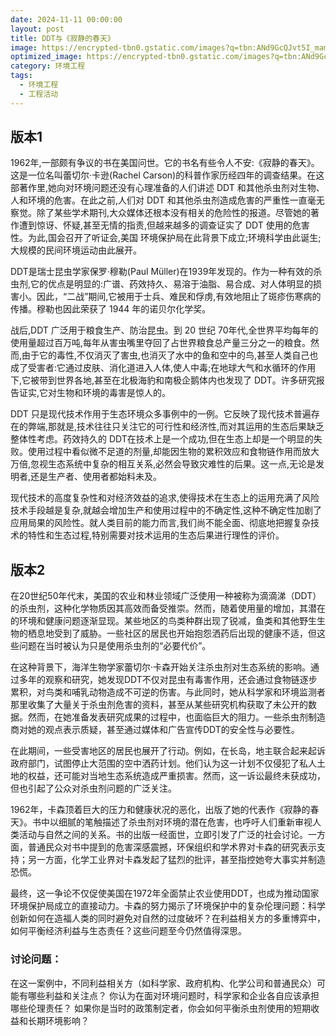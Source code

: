 ```yaml
---
date: 2024-11-11 00:00:00
layout: post
title: DDT与《寂静的春天》
image: https://encrypted-tbn0.gstatic.com/images?q=tbn:ANd9GcQJvt5I_mamgZBV_yO8UadnzftYF3z5SsXijQ&s
optimized_image: https://encrypted-tbn0.gstatic.com/images?q=tbn:ANd9GcQJvt5I_mamgZBV_yO8UadnzftYF3z5SsXijQ&s
category: 环境工程
tags:
  - 环境工程
  - 工程活动
---
```



## 版本1

1962年,一部颇有争议的书在美国问世。它的书名有些令人不安:《寂静的春天》。这是一位名叫蕾切尔·卡逊(Rachel Carson)的科普作家历经四年的调查结果。在这部著作里,她向对环境问题还没有心理准备的人们讲述 DDT 和其他杀虫剂对生物、人和环境的危害。在此之前,人们对 DDT 和其他杀虫剂造成危害的严重性一直毫无察觉。除了某些学术期刊,大众媒体还根本没有相关的危险性的报道。尽管她的著作遭到惊讶、怀疑,甚至无情的指责,但越来越多的调查证实了 DDT 使用的危害性。为此,国会召开了听证会,美国
环境保护局在此背景下成立;环境科学由此诞生;大规模的民间环境运动由此展开。

DDT是瑞士昆虫学家保罗·穆勒(Paul Müller)在1939年发现的。作为一种有效的杀虫剂,它的优点是明显的:广谱、药效持久、易溶于油脂、易合成、对人体明显的损害小。因此，“二战”期间,它被用于士兵、难民和俘虏,有效地阻止了斑疹伤寒病的传播。穆勒也因此荣获了 1944 年的诺贝尔化学奖。

战后,DDT 广泛用于粮食生产、防治昆虫。到 20 世纪 70年代,全世界平均每年的使用量超过百万吨,每年从害虫嘴里夺回了占世界粮食总产量三分之一的粮食。然而,由于它的毒性,不仅消灭了害虫,也消灭了水中的鱼和空中的鸟,甚至人类自己也成了受害者:它通过皮肤、消化道进入人体,使人中毒;在地球大气和水循环的作用下,它被带到世界各地,甚至在北极海豹和南极企鹅体内也发现了 DDT。许多研究报告证实,它对生物和环境的毒害是惊人的。

DDT 只是现代技术作用于生态环境众多事例中的一例。它反映了现代技术普遍存在的弊端,那就是,技术往往只关注它的可行性和经济性,而对其运用的生态后果缺乏整体性考虑。药效持久的 DDT在技术上是一个成功,但在生态上却是一个明显的失败。使用过程中看似微不足道的剂量,却能因生物的累积效应和食物链作用而放大万倍,忽视生态系统中复杂的相互关系,必然会导致灾难性的后果。这一点,无论是发明者,还是生产者、使用者都始料未及。

现代技术的高度复杂性和对经济效益的追求,使得技术在生态上的运用充满了风险技术手段越是复杂,就越会增加生产和使用过程中的不确定性,这种不确定性加剧了应用局果的风险性。就人类目前的能力而言,我们尚不能全面、彻底地把握复杂技术的特性和生态过程,特别需要对技术运用的生态后果进行理性的评价。

## 版本2

在20世纪50年代末，美国的农业和林业领域广泛使用一种被称为滴滴涕（DDT）的杀虫剂，这种化学物质因其高效而备受推崇。然而，随着使用量的增加，其潜在的环境和健康问题逐渐显现。某些地区的鸟类种群出现了锐减，鱼类和其他野生生物的栖息地受到了威胁。一些社区的居民也开始抱怨洒药后出现的健康不适，但这些问题在当时被认为只是使用杀虫剂的“必要代价”。

在这种背景下，海洋生物学家蕾切尔·卡森开始关注杀虫剂对生态系统的影响。通过多年的观察和研究，她发现DDT不仅对昆虫有毒害作用，还会通过食物链逐步累积，对鸟类和哺乳动物造成不可逆的伤害。与此同时，她从科学家和环境监测者那里收集了大量关于杀虫剂危害的资料，甚至从某些研究机构获取了未公开的数据。然而，在她准备发表研究成果的过程中，也面临巨大的阻力。一些杀虫剂制造商对她的观点表示质疑，甚至通过媒体和广告宣传DDT的安全性与必要性。

在此期间，一些受害地区的居民也展开了行动。例如，在长岛，地主联合起来起诉政府部门，试图停止大范围的空中洒药计划。他们认为这一计划不仅侵犯了私人土地的权益，还可能对当地生态系统造成严重损害。然而，这一诉讼最终未获成功，但也引起了公众对杀虫剂问题的广泛关注。

1962年，卡森顶着巨大的压力和健康状况的恶化，出版了她的代表作《寂静的春天》。书中以细腻的笔触描述了杀虫剂对环境的潜在危害，也呼吁人们重新审视人类活动与自然之间的关系。书的出版一经面世，立即引发了广泛的社会讨论。一方面，普通民众对书中提到的危害深感震撼，环保组织和学术界对卡森的研究表示支持；另一方面，化学工业界对卡森发起了猛烈的批评，甚至指控她夸大事实并制造恐慌。

最终，这一争论不仅促使美国在1972年全面禁止农业使用DDT，也成为推动国家环境保护局成立的直接动力。卡森的努力揭示了环境保护中的复杂伦理问题：科学创新如何在造福人类的同时避免对自然的过度破坏？在利益相关方的多重博弈中，如何平衡经济利益与生态责任？这些问题至今仍然值得深思。

### 讨论问题：

在这一案例中，不同利益相关方（如科学家、政府机构、化学公司和普通民众）可能有哪些利益和关注点？
你认为在面对环境问题时，科学家和企业各自应该承担哪些伦理责任？
如果你是当时的政策制定者，你会如何平衡杀虫剂使用的短期收益和长期环境影响？

